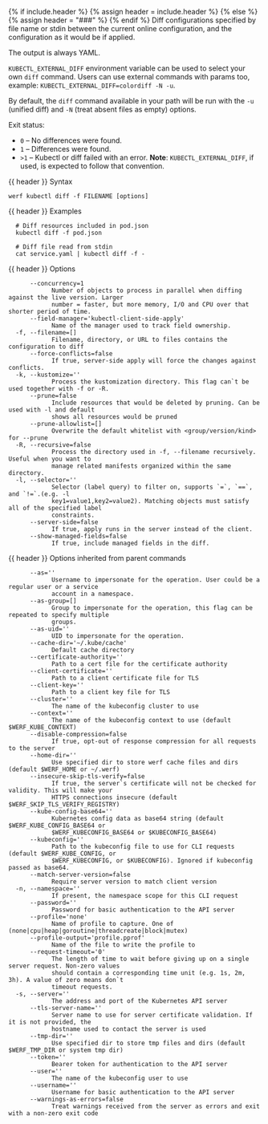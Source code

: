 {% if include.header %}
{% assign header = include.header %}
{% else %}
{% assign header = "###" %}
{% endif %}
Diff configurations specified by file name or stdin between the current online configuration, and the configuration as it would be if applied.

The output is always YAML.

`KUBECTL_EXTERNAL_DIFF` environment variable can be used to select your own `diff` command. Users can use external commands with params too, example: `KUBECTL_EXTERNAL_DIFF=colordiff -N -u`.

By default, the `diff` command available in your path will be run with the `-u` (unified diff) and `-N` (treat absent files as empty) options.

Exit status:
* `0` – No differences were found.
* `1` – Differences were found.
* `>1` – Kubectl or diff failed with an error.
**Note**: `KUBECTL_EXTERNAL_DIFF`, if used, is expected to follow that convention.

{{ header }} Syntax

```shell
werf kubectl diff -f FILENAME [options]
```

{{ header }} Examples

```shell
  # Diff resources included in pod.json
  kubectl diff -f pod.json
  
  # Diff file read from stdin
  cat service.yaml | kubectl diff -f -
```

{{ header }} Options

```shell
      --concurrency=1
            Number of objects to process in parallel when diffing against the live version. Larger  
            number = faster, but more memory, I/O and CPU over that shorter period of time.
      --field-manager='kubectl-client-side-apply'
            Name of the manager used to track field ownership.
  -f, --filename=[]
            Filename, directory, or URL to files contains the configuration to diff
      --force-conflicts=false
            If true, server-side apply will force the changes against conflicts.
  -k, --kustomize=''
            Process the kustomization directory. This flag can`t be used together with -f or -R.
      --prune=false
            Include resources that would be deleted by pruning. Can be used with -l and default     
            shows all resources would be pruned
      --prune-allowlist=[]
            Overwrite the default whitelist with <group/version/kind> for --prune
  -R, --recursive=false
            Process the directory used in -f, --filename recursively. Useful when you want to       
            manage related manifests organized within the same directory.
  -l, --selector=''
            Selector (label query) to filter on, supports `=`, `==`, and `!=`.(e.g. -l              
            key1=value1,key2=value2). Matching objects must satisfy all of the specified label      
            constraints.
      --server-side=false
            If true, apply runs in the server instead of the client.
      --show-managed-fields=false
            If true, include managed fields in the diff.
```

{{ header }} Options inherited from parent commands

```shell
      --as=''
            Username to impersonate for the operation. User could be a regular user or a service    
            account in a namespace.
      --as-group=[]
            Group to impersonate for the operation, this flag can be repeated to specify multiple   
            groups.
      --as-uid=''
            UID to impersonate for the operation.
      --cache-dir='~/.kube/cache'
            Default cache directory
      --certificate-authority=''
            Path to a cert file for the certificate authority
      --client-certificate=''
            Path to a client certificate file for TLS
      --client-key=''
            Path to a client key file for TLS
      --cluster=''
            The name of the kubeconfig cluster to use
      --context=''
            The name of the kubeconfig context to use (default $WERF_KUBE_CONTEXT)
      --disable-compression=false
            If true, opt-out of response compression for all requests to the server
      --home-dir=''
            Use specified dir to store werf cache files and dirs (default $WERF_HOME or ~/.werf)
      --insecure-skip-tls-verify=false
            If true, the server`s certificate will not be checked for validity. This will make your 
            HTTPS connections insecure (default $WERF_SKIP_TLS_VERIFY_REGISTRY)
      --kube-config-base64=''
            Kubernetes config data as base64 string (default $WERF_KUBE_CONFIG_BASE64 or            
            $WERF_KUBECONFIG_BASE64 or $KUBECONFIG_BASE64)
      --kubeconfig=''
            Path to the kubeconfig file to use for CLI requests (default $WERF_KUBE_CONFIG, or      
            $WERF_KUBECONFIG, or $KUBECONFIG). Ignored if kubeconfig passed as base64.
      --match-server-version=false
            Require server version to match client version
  -n, --namespace=''
            If present, the namespace scope for this CLI request
      --password=''
            Password for basic authentication to the API server
      --profile='none'
            Name of profile to capture. One of (none|cpu|heap|goroutine|threadcreate|block|mutex)
      --profile-output='profile.pprof'
            Name of the file to write the profile to
      --request-timeout='0'
            The length of time to wait before giving up on a single server request. Non-zero values 
            should contain a corresponding time unit (e.g. 1s, 2m, 3h). A value of zero means don`t 
            timeout requests.
  -s, --server=''
            The address and port of the Kubernetes API server
      --tls-server-name=''
            Server name to use for server certificate validation. If it is not provided, the        
            hostname used to contact the server is used
      --tmp-dir=''
            Use specified dir to store tmp files and dirs (default $WERF_TMP_DIR or system tmp dir)
      --token=''
            Bearer token for authentication to the API server
      --user=''
            The name of the kubeconfig user to use
      --username=''
            Username for basic authentication to the API server
      --warnings-as-errors=false
            Treat warnings received from the server as errors and exit with a non-zero exit code
```

